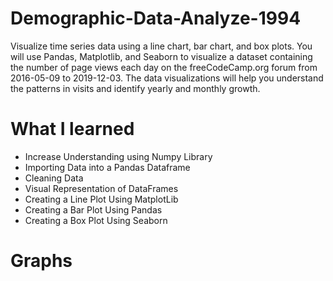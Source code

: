 # Demographic-Data-Analyze-1994
Visualize time series data using a line chart, bar chart, and box plots. You will use Pandas, Matplotlib, and Seaborn to visualize a dataset containing the number of page views each day on the freeCodeCamp.org forum from 2016-05-09 to 2019-12-03. The data visualizations will help you understand the patterns in visits and identify yearly and monthly growth.

# What I learned 
- Increase Understanding using Numpy Library
- Importing Data into a Pandas Dataframe
- Cleaning Data
- Visual Representation of DataFrames
- Creating a Line Plot Using MatplotLib
- Creating a Bar Plot  Using Pandas
- Creating a Box Plot Using Seaborn 

# Graphs
